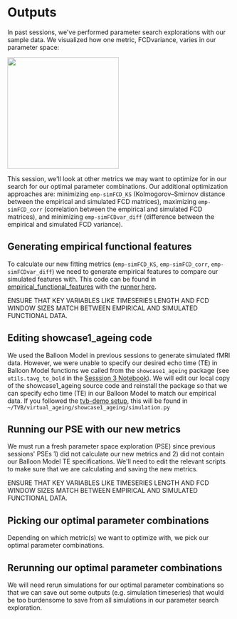 # Outputs

In past sessions, we've performed parameter search explorations with our sample data. We visualized how one metric, FCDvariance, varies in our parameter space:

<img src="https://github.com/McIntosh-Lab/tvb_study_group/assets/32205576/4767726c-ee39-4486-ae69-707a7b0d1ef0" width="250" height="auto">

<br>

This session, we'll look at other metrics we may want to optimize for in our search for our optimal parameter combinations. Our additional optimization approaches are: minimizing `emp-simFCD_KS` (Kolmogorov–Smirnov distance between the empirical and simulated FCD matrices), maximizing `emp-simFCD_corr` (correlation between the empirical and simulated FCD matrices), and minimizing `emp-simFCDvar_diff` (difference between the empirical and simulated FCD variance).

## Generating empirical functional features
To calculate our new fitting metrics (`emp-simFCD_KS`, `emp-simFCD_corr`, `emp-simFCDvar_diff`) we need to generate empirical features to compare our simulated features with. This code can be found in [empirical_functional_features](https://github.com/McIntosh-Lab/tvb_study_group/tree/main/Session%205%3A%20Outputs/empirical_functional_features) with the [runner here](https://github.com/McIntosh-Lab/tvb_study_group/blob/main/Session%205%3A%20Outputs/empirical_functional_features/create_emp_funcfeat_runner.sh). 

ENSURE THAT KEY VARIABLES LIKE TIMESERIES LENGTH AND FCD WINDOW SIZES MATCH BETWEEN EMPIRICAL AND SIMULATED FUNCTIONAL DATA.

## Editing showcase1_ageing code
We used the Balloon Model in previous sessions to generate simulated fMRI data. However, we were unable to specify our desired echo time (TE) in Balloon Model functions we called from the `showcase1_ageing` package (see `utils.tavg_to_bold` in the [Sesssion 3 Notebook](https://github.com/McIntosh-Lab/tvb_study_group/blob/main/Session%203%3A%20Simulation/Session3_Single_Simulation.ipynb)). We will edit our local copy of the showcase1_ageing source code and reinstall the package so that we can specify echo time (TE) in our Balloon Model to match our empirical data. If you followed the [tvb-demo setup](https://github.com/McIntosh-Lab/tvb_demo/tree/main#initial-setup-on-compute-canada), this will be found in `~/TVB/virtual_ageing/showcase1_ageing/simulation.py`

## Running our PSE with our new metrics
We must run a fresh parameter space exploration (PSE) since previous sessions' PSEs 1) did not calculate our new metrics and 2) did not contain our Balloon Model TE specifications. We'll need to edit the relevant scripts to make sure that we are calculating and saving the new metrics. 

ENSURE THAT KEY VARIABLES LIKE TIMESERIES LENGTH AND FCD WINDOW SIZES MATCH BETWEEN EMPIRICAL AND SIMULATED FUNCTIONAL DATA.

## Picking our optimal parameter combinations
Depending on which metric(s) we want to optimize with, we pick our optimal parameter combinations.

## Rerunning our optimal parameter combinations
We will need rerun simulations for our optimal parameter combinations so that we can save out some outputs (e.g. simulation timeseries) that would be too burdensome to save from all simulations in our parameter search exploration.

